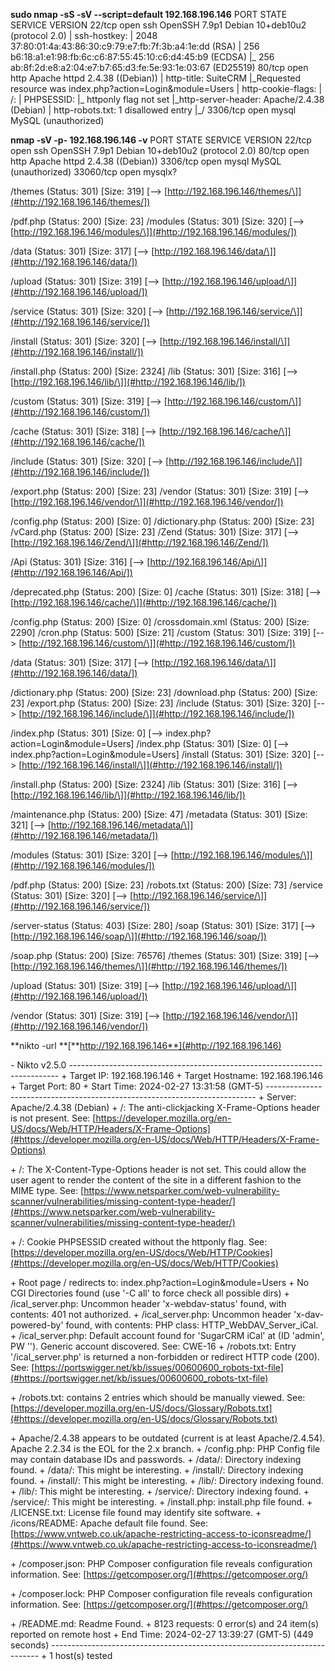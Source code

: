 **sudo nmap \-sS \-sV \-\-script=default 192\.168\.196\.146**
PORT     STATE SERVICE VERSION
22/tcp   open  ssh     OpenSSH 7\.9p1 Debian 10\+deb10u2 \(protocol 2\.0\)
| ssh\-hostkey: 
|   2048 37:80:01:4a:43:86:30:c9:79:e7:fb:7f:3b:a4:1e:dd \(RSA\)
|   256 b6:18:a1:e1:98:fb:6c:c6:87:55:45:10:c6:d4:45:b9 \(ECDSA\)
|\_  256 ab:8f:2d:e8:a2:04:e7:b7:65:d3:fe:5e:93:1e:03:67 \(ED25519\)
80/tcp   open  http    Apache httpd 2\.4\.38 \(\(Debian\)\)
| http\-title: SuiteCRM
|\_Requested resource was index\.php?action=Login\&module=Users
| http\-cookie\-flags: 
|   /: 
|     PHPSESSID: 
|\_      httponly flag not set
|\_http\-server\-header: Apache/2\.4\.38 \(Debian\)
| http\-robots\.txt: 1 disallowed entry 
|\_/
3306/tcp open  mysql   MySQL \(unauthorized\)

**nmap \-sV \-p\- 192\.168\.196\.146 \-v**
PORT      STATE SERVICE VERSION
22/tcp    open  ssh     OpenSSH 7\.9p1 Debian 10\+deb10u2 \(protocol 2\.0\)
80/tcp    open  http    Apache httpd 2\.4\.38 \(\(Debian\)\)
3306/tcp  open  mysql   MySQL \(unauthorized\)
33060/tcp open  mysqlx?

/themes               \(Status: 301\) \[Size: 319\] \[\-\-\> [http://192.168.196.146/themes/\]](#http://192.168.196.146/themes/])

/pdf\.php              \(Status: 200\) \[Size: 23\]
/modules              \(Status: 301\) \[Size: 320\] \[\-\-\> [http://192.168.196.146/modules/\]](#http://192.168.196.146/modules/])

/data                 \(Status: 301\) \[Size: 317\] \[\-\-\> [http://192.168.196.146/data/\]](#http://192.168.196.146/data/])

/upload               \(Status: 301\) \[Size: 319\] \[\-\-\> [http://192.168.196.146/upload/\]](#http://192.168.196.146/upload/])

/service              \(Status: 301\) \[Size: 320\] \[\-\-\> [http://192.168.196.146/service/\]](#http://192.168.196.146/service/])

/install              \(Status: 301\) \[Size: 320\] \[\-\-\> [http://192.168.196.146/install/\]](#http://192.168.196.146/install/])

/install\.php          \(Status: 200\) \[Size: 2324\]
/lib                  \(Status: 301\) \[Size: 316\] \[\-\-\> [http://192.168.196.146/lib/\]](#http://192.168.196.146/lib/])

/custom               \(Status: 301\) \[Size: 319\] \[\-\-\> [http://192.168.196.146/custom/\]](#http://192.168.196.146/custom/])

/cache                \(Status: 301\) \[Size: 318\] \[\-\-\> [http://192.168.196.146/cache/\]](#http://192.168.196.146/cache/])

/include              \(Status: 301\) \[Size: 320\] \[\-\-\> [http://192.168.196.146/include/\]](#http://192.168.196.146/include/])

/export\.php           \(Status: 200\) \[Size: 23\]
/vendor               \(Status: 301\) \[Size: 319\] \[\-\-\> [http://192.168.196.146/vendor/\]](#http://192.168.196.146/vendor/])

/config\.php           \(Status: 200\) \[Size: 0\]
/dictionary\.php       \(Status: 200\) \[Size: 23\]
/vCard\.php            \(Status: 200\) \[Size: 23\]
/Zend                 \(Status: 301\) \[Size: 317\] \[\-\-\> [http://192.168.196.146/Zend/\]](#http://192.168.196.146/Zend/])

/Api                  \(Status: 301\) \[Size: 316\] \[\-\-\> [http://192.168.196.146/Api/\]](#http://192.168.196.146/Api/])

/deprecated\.php       \(Status: 200\) \[Size: 0\]
/cache                \(Status: 301\) \[Size: 318\] \[\-\-\> [http://192.168.196.146/cache/\]](#http://192.168.196.146/cache/])

/config\.php           \(Status: 200\) \[Size: 0\]
/crossdomain\.xml      \(Status: 200\) \[Size: 2290\]
/cron\.php             \(Status: 500\) \[Size: 21\]
/custom               \(Status: 301\) \[Size: 319\] \[\-\-\> [http://192.168.196.146/custom/\]](#http://192.168.196.146/custom/])

/data                 \(Status: 301\) \[Size: 317\] \[\-\-\> [http://192.168.196.146/data/\]](#http://192.168.196.146/data/])

/dictionary\.php       \(Status: 200\) \[Size: 23\]
/download\.php         \(Status: 200\) \[Size: 23\]
/export\.php           \(Status: 200\) \[Size: 23\]
/include              \(Status: 301\) \[Size: 320\] \[\-\-\> [http://192.168.196.146/include/\]](#http://192.168.196.146/include/])

/index\.php            \(Status: 301\) \[Size: 0\] \[\-\-\> index\.php?action=Login\&module=Users\]
/index\.php            \(Status: 301\) \[Size: 0\] \[\-\-\> index\.php?action=Login\&module=Users\]
/install              \(Status: 301\) \[Size: 320\] \[\-\-\> [http://192.168.196.146/install/\]](#http://192.168.196.146/install/])

/install\.php          \(Status: 200\) \[Size: 2324\]
/lib                  \(Status: 301\) \[Size: 316\] \[\-\-\> [http://192.168.196.146/lib/\]](#http://192.168.196.146/lib/])

/maintenance\.php      \(Status: 200\) \[Size: 47\]
/metadata             \(Status: 301\) \[Size: 321\] \[\-\-\> [http://192.168.196.146/metadata/\]](#http://192.168.196.146/metadata/])

/modules              \(Status: 301\) \[Size: 320\] \[\-\-\> [http://192.168.196.146/modules/\]](#http://192.168.196.146/modules/])

/pdf\.php              \(Status: 200\) \[Size: 23\]
/robots\.txt           \(Status: 200\) \[Size: 73\]
/service              \(Status: 301\) \[Size: 320\] \[\-\-\> [http://192.168.196.146/service/\]](#http://192.168.196.146/service/])

/server\-status        \(Status: 403\) \[Size: 280\]
/soap                 \(Status: 301\) \[Size: 317\] \[\-\-\> [http://192.168.196.146/soap/\]](#http://192.168.196.146/soap/])

/soap\.php             \(Status: 200\) \[Size: 76576\]
/themes               \(Status: 301\) \[Size: 319\] \[\-\-\> [http://192.168.196.146/themes/\]](#http://192.168.196.146/themes/])

/upload               \(Status: 301\) \[Size: 319\] \[\-\-\> [http://192.168.196.146/upload/\]](#http://192.168.196.146/upload/])

/vendor               \(Status: 301\) \[Size: 319\] \[\-\-\> [http://192.168.196.146/vendor/\]](#http://192.168.196.146/vendor/])


**nikto \-url **[**http://192.168.196.146**](#http://192.168.196.146)

\- Nikto v2\.5\.0
\-\-\-\-\-\-\-\-\-\-\-\-\-\-\-\-\-\-\-\-\-\-\-\-\-\-\-\-\-\-\-\-\-\-\-\-\-\-\-\-\-\-\-\-\-\-\-\-\-\-\-\-\-\-\-\-\-\-\-\-\-\-\-\-\-\-\-\-\-\-\-\-\-\-\-
\+ Target IP:          192\.168\.196\.146
\+ Target Hostname:    192\.168\.196\.146
\+ Target Port:        80
\+ Start Time:         2024\-02\-27 13:31:58 \(GMT\-5\)
\-\-\-\-\-\-\-\-\-\-\-\-\-\-\-\-\-\-\-\-\-\-\-\-\-\-\-\-\-\-\-\-\-\-\-\-\-\-\-\-\-\-\-\-\-\-\-\-\-\-\-\-\-\-\-\-\-\-\-\-\-\-\-\-\-\-\-\-\-\-\-\-\-\-\-
\+ Server: Apache/2\.4\.38 \(Debian\)
\+ /: The anti\-clickjacking X\-Frame\-Options header is not present\. See: [https://developer.mozilla.org/en-US/docs/Web/HTTP/Headers/X-Frame-Options](#https://developer.mozilla.org/en-US/docs/Web/HTTP/Headers/X-Frame-Options)

\+ /: The X\-Content\-Type\-Options header is not set\. This could allow the user agent to render the content of the site in a different fashion to the MIME type\. See: [https://www.netsparker.com/web-vulnerability-scanner/vulnerabilities/missing-content-type-header/](#https://www.netsparker.com/web-vulnerability-scanner/vulnerabilities/missing-content-type-header/)

\+ /: Cookie PHPSESSID created without the httponly flag\. See: [https://developer.mozilla.org/en-US/docs/Web/HTTP/Cookies](#https://developer.mozilla.org/en-US/docs/Web/HTTP/Cookies)

\+ Root page / redirects to: index\.php?action=Login\&module=Users
\+ No CGI Directories found \(use '\-C all' to force check all possible dirs\)
\+ /ical\_server\.php: Uncommon header 'x\-webdav\-status' found, with contents: 401 not authorized\.
\+ /ical\_server\.php: Uncommon header 'x\-dav\-powered\-by' found, with contents: PHP class: HTTP\_WebDAV\_Server\_iCal\.
\+ /ical\_server\.php: Default account found for 'SugarCRM iCal' at \(ID 'admin', PW ''\)\. Generic account discovered\. See: CWE\-16
\+ /robots\.txt: Entry '/ical\_server\.php' is returned a non\-forbidden or redirect HTTP code \(200\)\. See: [https://portswigger.net/kb/issues/00600600_robots-txt-file](#https://portswigger.net/kb/issues/00600600_robots-txt-file)

\+ /robots\.txt: contains 2 entries which should be manually viewed\. See: [https://developer.mozilla.org/en-US/docs/Glossary/Robots.txt](#https://developer.mozilla.org/en-US/docs/Glossary/Robots.txt)

\+ Apache/2\.4\.38 appears to be outdated \(current is at least Apache/2\.4\.54\)\. Apache 2\.2\.34 is the EOL for the 2\.x branch\.
\+ /config\.php: PHP Config file may contain database IDs and passwords\.
\+ /data/: Directory indexing found\.
\+ /data/: This might be interesting\.
\+ /install/: Directory indexing found\.
\+ /install/: This might be interesting\.
\+ /lib/: Directory indexing found\.
\+ /lib/: This might be interesting\.
\+ /service/: Directory indexing found\.
\+ /service/: This might be interesting\.
\+ /install\.php: install\.php file found\.
\+ /LICENSE\.txt: License file found may identify site software\.
\+ /icons/README: Apache default file found\. See: [https://www.vntweb.co.uk/apache-restricting-access-to-iconsreadme/](#https://www.vntweb.co.uk/apache-restricting-access-to-iconsreadme/)

\+ /composer\.json: PHP Composer configuration file reveals configuration information\. See: [https://getcomposer.org/](#https://getcomposer.org/)

\+ /composer\.lock: PHP Composer configuration file reveals configuration information\. See: [https://getcomposer.org/](#https://getcomposer.org/)

\+ /README\.md: Readme Found\.
\+ 8123 requests: 0 error\(s\) and 24 item\(s\) reported on remote host
\+ End Time:           2024\-02\-27 13:39:27 \(GMT\-5\) \(449 seconds\)
\-\-\-\-\-\-\-\-\-\-\-\-\-\-\-\-\-\-\-\-\-\-\-\-\-\-\-\-\-\-\-\-\-\-\-\-\-\-\-\-\-\-\-\-\-\-\-\-\-\-\-\-\-\-\-\-\-\-\-\-\-\-\-\-\-\-\-\-\-\-\-\-\-\-\-
\+ 1 host\(s\) tested
